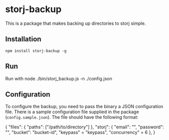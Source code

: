 # storj-backup

This is a package that makes backing up directories to storj simple.

## Installation

    npm install storj-backup -g
    
## Run
Run with
   node ./bin/storj_backup.js -n ./config.json
    
## Configuration

To configure the backup, you need to pass the binary a JSON configuration file.
There is a sample configuration file supplied in the package (`config.sample.json`).
The file should have the following format:

   {
      "files": {
         "paths": ["/path/to/directory"]
      },
      "storj": {
         "email": "",
         "password": "",
         "bucket": "bucket-id",
         "keypass" = "keypass",
         "concurrency" = 6
      },
   }